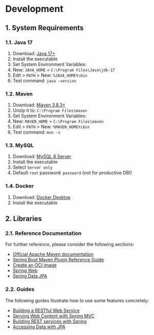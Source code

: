 # Development

## 1. System Requirements

### 1.1. Java 17

1. Download: [Java 17+](https://www.oracle.com/java/technologies/javase/jdk17-archive-downloads.html)
2. Install the executable
3. Set System Environment Variables:
4. New: `JAVA_HOME` = `C:\Program Files\Java\jdk-17`
5. Edit > `PATH` > New: `%JAVA_HOME%\bin`
6. Test command: `java -version`

### 1.2. Maven

1. Download: [Maven 3.8.3+](https://maven.apache.org/download.cgi)
2. Unzip it to: `C:\Program Files\maven`
3. Set System Environment Variables:
4. New: `MAVEN_HOME` = `C:\Program Files\maven`
5. Edit > `PATH` > New: `%MAVEN_HOME%\bin`
6. Test command: `mvn -v`

### 1.3. MySQL

1. Download: [MySQL 8 Server](https://dev.mysql.com/downloads/installer/)
2. Install the executable
3. Select `Server only`
4. Default `root` password: `password` (not for productive DB!)

### 1.4. Docker

1. Download: [Docker Desktop](https://www.docker.com/products/docker-desktop)
2. Install the executable

## 2. Libraries

### 2.1. Reference Documentation

For further reference, please consider the following sections:

* [Official Apache Maven documentation](https://maven.apache.org/guides/index.html)
* [Spring Boot Maven Plugin Reference Guide](https://docs.spring.io/spring-boot/docs/2.7.4/maven-plugin/reference/html/)
* [Create an OCI image](https://docs.spring.io/spring-boot/docs/2.7.4/maven-plugin/reference/html/#build-image)
* [Spring Web](https://docs.spring.io/spring-boot/docs/2.7.4/reference/htmlsingle/#web)
* [Spring Data JPA](https://docs.spring.io/spring-boot/docs/2.7.4/reference/htmlsingle/#data.sql.jpa-and-spring-data)

### 2.2. Guides

The following guides illustrate how to use some features concretely:

* [Building a RESTful Web Service](https://spring.io/guides/gs/rest-service/)
* [Serving Web Content with Spring MVC](https://spring.io/guides/gs/serving-web-content/)
* [Building REST services with Spring](https://spring.io/guides/tutorials/rest/)
* [Accessing Data with JPA](https://spring.io/guides/gs/accessing-data-jpa/)
